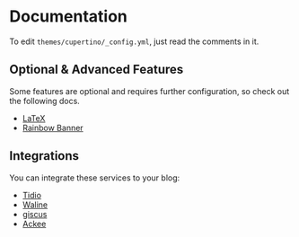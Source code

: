 # Documentation

To edit `themes/cupertino/_config.yml`, just read the comments in it.

## Optional & Advanced Features

Some features are optional and requires further configuration, so check out the following docs.

- [LaTeX](./features/latex.md)
- [Rainbow Banner](./features/rainbow-banner.md)

## Integrations

You can integrate these services to your blog:

- [Tidio](./integrations/tidio.md)
- [Waline](./integrations/waline.md)
- [giscus](./integrations/giscus.md)
- [Ackee](./integrations/ackee.md)
